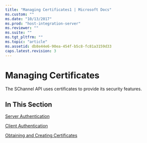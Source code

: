 ```yaml
---
title: "Managing Certificates1 | Microsoft Docs"
ms.custom: ""
ms.date: "10/13/2017"
ms.prod: "host-integration-server"
ms.reviewer: ""
ms.suite: ""
ms.tgt_pltfrm: ""
ms.topic: "article"
ms.assetid: db8e44e6-90ea-454f-b5c8-fc81a3159d33
caps.latest.revision: 3
---
```

# Managing Certificates
The SChannel API uses certificates to provide its security features.  
  
## In This Section  
 [Server Authentication](../core/server-authentication.md)  
  
 [Client Authentication](../core/client-authentication.md)  
  
 [Obtaining and Creating Certificates](../core/obtaining-and-creating-certificates.md)